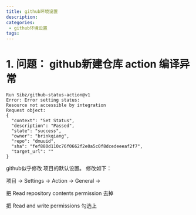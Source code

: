 ```yaml
---
title: github环境设置
description:
categories:
 - github环境设置
tags:
---
```


# 1. 问题： github新建仓库 action 编译异常
```
Run Sibz/github-status-action@v1
Error: Error setting status:
Resource not accessible by integration
Request object:
{
  "context": "Set Status",
  "description": "Passed",
  "state": "success",
  "owner": "brinkqiang",
  "repo": "dmuuid",
  "sha": "fef880d110c76f0662f2e0a5c0f8dcedeeeaf2f7",
  "target_url": ""
}
```

github似乎修改 项目的默认设置。
修改如下：

项目 -> Settings -> Action -> General -> 

把 Read repository contents permission 去掉

把 Read and write permissions 勾选上
